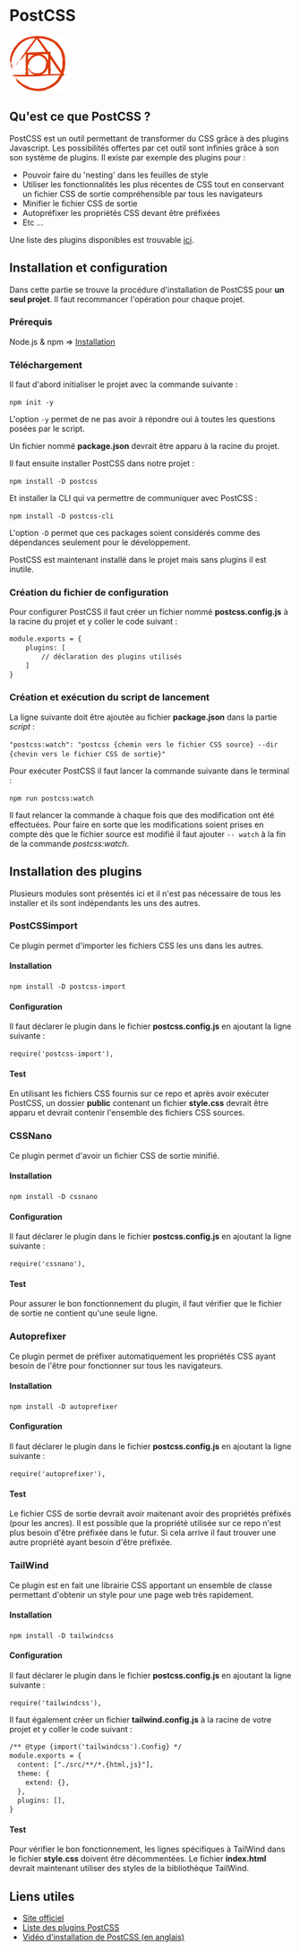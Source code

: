 # PostCSS

<img src="img/postcss_logo.svg" width="100" height="100">

## Qu'est ce que PostCSS ?

PostCSS est un outil permettant de transformer du CSS grâce à des plugins Javascript. Les possibilités offertes par cet outil sont infinies grâce à son son système de plugins. Il existe par exemple des plugins pour :
- Pouvoir faire du 'nesting' dans les feuilles de style
- Utiliser les fonctionnalités les plus récentes de CSS tout en conservant un fichier CSS de sortie compréhensible par tous les navigateurs
- Minifier le fichier CSS de sortie
- Autopréfixer les propriétés CSS devant être préfixées
- Etc ...

Une liste des plugins disponibles est trouvable [ici](https://www.postcss.parts/).

## Installation et configuration

Dans cette partie se trouve la procédure d'installation de PostCSS pour **un seul projet**. Il faut recommancer l'opération pour chaque projet.

### Prérequis

Node.js & npm => [Installation](https://docs.npmjs.com/downloading-and-installing-node-js-and-npm)

### Téléchargement

Il faut d'abord initialiser le projet avec la commande suivante :  

`npm init -y`  

L'option `-y` permet de ne pas avoir à répondre oui à toutes les questions posées par le script.  

Un fichier nommé **package.json** devrait être apparu à la racine du projet.  

Il faut ensuite installer PostCSS dans notre projet :

`npm install -D postcss`

Et installer la CLI qui va  permettre de communiquer avec PostCSS :

`npm install -D postcss-cli`

L'option `-D` permet que ces packages soient considérés comme des dépendances seulement pour le développement.

PostCSS est maintenant installé dans le projet mais sans plugins il est inutile.

### Création du fichier de configuration

Pour configurer PostCSS il faut créer un fichier nommé **postcss.config.js** à la racine du projet et y coller le code suivant : 

```
module.exports = {
    plugins: [
        // déclaration des plugins utilisés
    ]
}
```

### Création et exécution du script de lancement

La ligne suivante doit être ajoutée au fichier **package.json** dans la partie *script* :

`"postcss:watch": "postcss {chemin vers le fichier CSS source} --dir {chevin vers le fichier CSS de sortie}"`

Pour exécuter PostCSS il faut lancer la commande suivante dans le terminal :

`npm run postcss:watch`

Il faut relancer la commande à chaque fois que des modification ont été effectuées. Pour faire en sorte que les modifications soient prises en compte dès que le fichier source est modifié il faut ajouter `-- watch` à la fin de la commande *postcss:watch*.

## Installation des plugins

Plusieurs modules sont présentés ici et il n'est pas nécessaire de tous les installer et ils sont indépendants les uns des autres.

### PostCSSimport

Ce plugin permet d'importer les fichiers CSS les uns dans les autres.

#### Installation

`npm install -D postcss-import`

#### Configuration 

Il faut déclarer le plugin dans le fichier **postcss.config.js** en ajoutant la ligne suivante : 

`require('postcss-import'),`

#### Test

En utilisant les fichiers CSS fournis sur ce repo et après avoir exécuter PostCSS, un dossier **public** contenant un fichier **style.css** devrait être apparu et devrait contenir l'ensemble des fichiers CSS sources.

### CSSNano

Ce plugin permet d'avoir un fichier CSS de sortie minifié.

#### Installation

`npm install -D cssnano`

#### Configuration 

Il faut déclarer le plugin dans le fichier **postcss.config.js** en ajoutant la ligne suivante : 

`require('cssnano'),`

#### Test

Pour assurer le bon fonctionnement du plugin, il faut vérifier que le fichier de sortie ne contient qu'une seule ligne.

### Autoprefixer

Ce plugin permet de préfixer automatiquement les propriétés CSS ayant besoin de l'être pour fonctionner sur tous les navigateurs.

#### Installation

`npm install -D autoprefixer`

#### Configuration 

Il faut déclarer le plugin dans le fichier **postcss.config.js** en ajoutant la ligne suivante : 

`require('autoprefixer'),`

#### Test

Le fichier CSS de sortie devrait avoir maitenant avoir des propriétés préfixés (pour les ancres). Il est possible que la propriété utilisée sur ce repo n'est plus besoin d'être préfixée dans le futur. Si cela arrive il faut trouver une autre propriété ayant besoin d'être préfixée.

### TailWind

Ce plugin est en fait une librairie CSS apportant un ensemble de classe permettant d'obtenir un style pour une page web très rapidement.

#### Installation

`npm install -D tailwindcss`

#### Configuration 

Il faut déclarer le plugin dans le fichier **postcss.config.js** en ajoutant la ligne suivante : 

`require('tailwindcss'),`

Il faut également créer un fichier **tailwind.config.js** à la racine de votre projet et y coller le code suivant : 
```
/** @type {import('tailwindcss').Config} */
module.exports = {
  content: ["./src/**/*.{html,js}"],
  theme: {
    extend: {},
  },
  plugins: [],
}
```

#### Test

Pour vérifier le bon fonctionnement, les lignes spécifiques à TailWind dans le fichier **style.css** doivent être décommentées. Le fichier **index.html** devrait maintenant utiliser des styles de la bibliothèque TailWind.

## Liens utiles 

- [Site officiel](https://postcss.org/)
- [Liste des plugins PostCSS](https://www.postcss.parts/)
- [Vidéo d'installation de PostCSS (en anglais)](https://www.youtube.com/watch?v=ohJcZW60br0)



